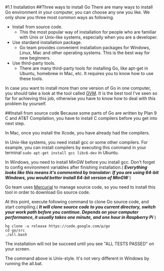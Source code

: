 #1.1 Installation
##Three ways to install Go
There are many ways to install Go environment in your computer, you can choose any one you like. We only show you three most common ways as following.

- Install from source code.
	- This the most popular way of installation for people who are familiar with Unix or Unix-like systems, especially when you are a developer.
- Use stardand installation package.
	- Go team provides convenient installation packages for Windows, Linux, Mac and other operating systems. This is the best way for new beginners.
- Use third-party tools.
	- There are many third-party tools for installing Go, like apt-get in Ubuntu, homebrew in Mac, etc. It requires you to know how to use these tools.
	
In case you want to install more than one version of Go in one computer, you should take a look at the tool called [GVM](https://github.com/moovweb/gvm). It is the best tool I've seen so far for achieving this job, otherwise you have to know how to deal with this problem by yourself.

##Install from source code
Because some parts of Go are written by Plan 9 C and AT&T Compilation, you have to install C compilers before you get into next step.

In Mac, once you install the Xcode, you have already had the compilers.

In Unix-like systems, you need install gcc or some other compilers. For example, you can install compilers by executing this command in your terminal `sudo apt-get install gcc libc6-dev` in Ubuntu.

In Windows, you need to install MinGW before you install gcc. Don't forget to config environment variables after finishing installation.( ***Everything looks like this means it's commented by translator: If you are using 64-bit Windows, you would better install 64-bit version of MinGW*** )

Go team uses [Mercurial](http://mercurial.selenic.com/downloads/) to manage source code, so you need to install this tool in order to download Go source code.

At this point, execute following command to clone Go source code, and start compiling.( ***It will clone source code to you current directory, switch your work path before you continue. Depends on your computer performance, it usually takes one minute, and one hour in Raspberry Pi*** )

	hg clone -u release https://code.google.com/p/go
	cd go/src
	./all.bash 
	
The installation will not be succeed until you see "ALL TESTS PASSED" on your screen.

The command above is Unix-style. It's not very different in Windows by running the all.bat.

